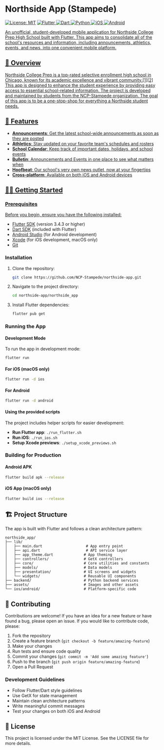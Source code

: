 # Northside App (Stampede)

[![License: MIT](https://img.shields.io/badge/License-MIT-yellow.svg)](https://opensource.org/licenses/MIT)
<a href="https://opensource.org/licenses/MIT">
<img alt="Flutter" src="https://img.shields.io/badge/Flutter-02569B?logo=flutter&logoColor=white">
<img alt="Dart" src="https://img.shields.io/badge/Dart-0175C2?logo=dart&logoColor=white">
<img alt="Python" src="https://img.shields.io/badge/Python-3776AB?logo=python&logoColor=white">
<img alt="iOS" src="https://img.shields.io/badge/iOS-000000?logo=ios&logoColor=white">
<img alt="Android" src="https://img.shields.io/badge/Android-3DDC84?logo=android&logoColor=white">
</p>

An unofficial, student-developed mobile application for Northside College Prep High School built with Flutter. This app aims to consolidate all of the school's resources and information, including announcements, athletics, events, and news, into one convenient mobile platform.

## 🌟 Overview
Northside College Prep is a top-rated selective enrollment high school in Chicago, known for its academic excellence and vibrant community.[1][2] This app is designed to enhance the student experience by providing easy access to essential school-related information. The project is developed and maintained by students from the NCP-Stampede organization.
The goal of this app is to be a one-stop-shop for everything a Northside student needs.

## 🧙 Features

- **Announcements**: Get the latest school-wide announcements as soon as they are posted
- **Athletics**: Stay updated on your favorite team's schedules and rosters  
- **School Calendar**: Keep track of important dates, holidays, and school events
- **Bulletin**: Announcements and Events in one place to see what matters when
- **Hoofbeat**: Our school's very own news outlet, now at your fingertips
- **Cross-platform**: Available on both iOS and Android devices

## 🧑‍💻 Getting Started

### Prerequisites
Before you begin, ensure you have the following installed:
- [Flutter SDK](https://flutter.dev/docs/get-started/install) (version 3.4.3 or higher)
- [Dart SDK](https://dart.dev/get-dart) (included with Flutter)
- [Android Studio](https://developer.android.com/studio) (for Android development)
- [Xcode](https://developer.apple.com/xcode/) (for iOS development, macOS only)
- [Git](https://git-scm.com/)

### Installation
1. Clone the repository:
   ```bash
   git clone https://github.com/NCP-Stampede/northside-app.git
   ```

2. Navigate to the project directory:
   ```bash
   cd northside-app/northside_app
   ```

3. Install Flutter dependencies:
   ```bash
   flutter pub get
   ```

### Running the App

#### Development Mode
To run the app in development mode:

```bash
flutter run
```

#### For iOS (macOS only)
```bash
flutter run -d ios
```

#### For Android
```bash
flutter run -d android
```

#### Using the provided scripts
The project includes helper scripts for easier development:

- **Run Flutter app**: `./run_flutter.sh`
- **Run iOS**: `./run_ios.sh`
- **Setup Xcode previews**: `./setup_xcode_previews.sh`

### Building for Production

#### Android APK
```bash
flutter build apk --release
```

#### iOS App (macOS only)
```bash
flutter build ios --release
```

## 🏗️ Project Structure

The app is built with Flutter and follows a clean architecture pattern:

```
northside_app/
├── lib/
│   ├── main.dart                    # App entry point
│   ├── api.dart                     # API service layer
│   ├── app_theme.dart              # App theming
│   ├── controllers/                # GetX controllers
│   ├── core/                       # Core utilities and constants
│   ├── models/                     # Data models
│   ├── presentation/               # UI screens and widgets
│   └── widgets/                    # Reusable UI components
├── backend/                        # Python backend services
├── assets/                         # Images and other assets
└── ios/android/                    # Platform-specific code
```

## 💁 Contributing

Contributions are welcome! If you have an idea for a new feature or have found a bug, please open an issue. If you would like to contribute code, please:

1. Fork the repository
2. Create a feature branch (`git checkout -b feature/amazing-feature`)
3. Make your changes
4. Run tests and ensure code quality
5. Commit your changes (`git commit -m 'Add some amazing feature'`)
6. Push to the branch (`git push origin feature/amazing-feature`)
7. Open a Pull Request

### Development Guidelines
- Follow Flutter/Dart style guidelines
- Use GetX for state management
- Maintain clean architecture patterns
- Write meaningful commit messages
- Test your changes on both iOS and Android

## 📄 License
This project is licensed under the MIT License. See the LICENSE file for more details.

